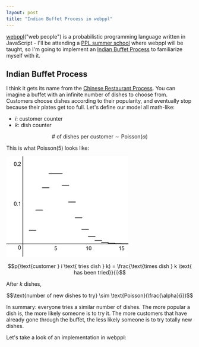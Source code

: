```yaml
---
layout: post
title: "Indian Buffet Process in webppl"
---
```


[webppl](http://webppl.org/)("web people") is a probabilistic programming language written in JavaScript - I'll be attending a [PPL summer school](http://ppaml.galois.com/wiki/wiki/SummerSchools/2016/Announcement) where webppl will be taught, so I'm going to implement an [Indian Buffet Process](https://cocosci.berkeley.edu/tom/papers/indianbuffet.pdf) to familiarize myself with it.

## Indian Buffet Process

I think it gets its name from the [Chinese Restaurant Process](http://chrisranderson.github.io/chinese-restaurant-process-introduction/). You can imagine a buffet with an infinite number of dishes to choose from. Customers choose dishes according to their popularity, and eventually stop because their plates get too full. Let's define our model all math-like:

- $i$: customer counter
- $k$: dish counter

$$\text{# of dishes per customer} \sim \text{Poisson}(\alpha)$$

This is what $\text{Poisson}(5)$ looks like:

![Poisson 5](/images/poisson-5.png)

$$p(\text{customer } i \text{ tries dish } k) = \frac{\text{times dish } k \text{ has been tried}}{i}$$

After $k$ dishes,

$$\text{number of new dishes to try} \sim \text{Poisson}(\frac{\alpha}{i})$$

In summary: everyone tries a similar number of dishes. The more popular a dish is, the more likely someone is to try it. The more customers that have already gone through the buffet, the less likely someone is to try totally new dishes.

Let's take a look of an implementation in webppl:

```javascript

```
